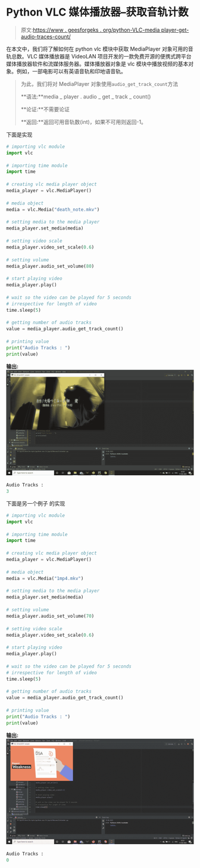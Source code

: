# Python VLC 媒体播放器–获取音轨计数

> 原文:[https://www . geesforgeks . org/python-VLC-media player-get-audio-traces-count/](https://www.geeksforgeeks.org/python-vlc-mediaplayer-getting-audio-tracks-count/)

在本文中，我们将了解如何在 python vlc 模块中获取 MediaPlayer 对象可用的音轨总数。VLC 媒体播放器是 VideoLAN 项目开发的一款免费开源的便携式跨平台媒体播放器软件和流媒体服务器。媒体播放器对象是 vlc 模块中播放视频的基本对象。例如，一部电影可以有英语音轨和印地语音轨。

> 为此，我们将对 MediaPlayer 对象使用`audio_get_track_count`方法
> 
> **语法:**media _ player . audio _ get _ track _ count()
> 
> **论证:**不需要论证
> 
> **返回:**返回可用音轨数(int)，如果不可用则返回-1。

下面是实现

```py
# importing vlc module
import vlc

# importing time module
import time

# creating vlc media player object
media_player = vlc.MediaPlayer()

# media object
media = vlc.Media("death_note.mkv")

# setting media to the media player
media_player.set_media(media)

# setting video scale
media_player.video_set_scale(0.6)

# setting volume
media_player.audio_set_volume(80)

# start playing video
media_player.play()

# wait so the video can be played for 5 seconds
# irrespective for length of video
time.sleep(5)

# getting number of audio tracks
value = media_player.audio_get_track_count()

# printing value
print("Audio Tracks : ")
print(value)
```

**输出:**
![](img/19176fb5a1c679e002bbe99bd5b48532.png)

```py
Audio Tracks : 
3

```

下面是另一个例子
的实现

```py
# importing vlc module
import vlc

# importing time module
import time

# creating vlc media player object
media_player = vlc.MediaPlayer()

# media object
media = vlc.Media("1mp4.mkv")

# setting media to the media player
media_player.set_media(media)

# setting volume
media_player.audio_set_volume(70)

# setting video scale
media_player.video_set_scale(0.6)

# start playing video
media_player.play()

# wait so the video can be played for 5 seconds
# irrespective for length of video
time.sleep(5)

# getting number of audio tracks
value = media_player.audio_get_track_count()

# printing value
print("Audio Tracks : ")
print(value)
```

**输出:**
![](img/5390004d24c75ca965ba2daf456c2851.png)

```py
Audio Tracks : 
0

```